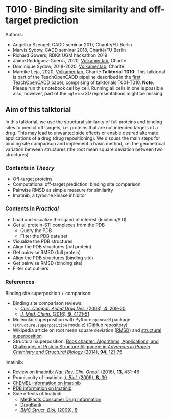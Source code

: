 # T010 · Binding site similarity and off-target prediction

Authors:

- Angelika Szengel, CADD seminar 2017, Charité/FU Berlin
- Marvis Sydow, CADD seminar 2018, Charité/FU Berlin
- Richard Gowers, RDKit UGM hackathon 2019
- Jaime Rodríguez-Guerra, 2020, [Volkamer lab](https://volkamerlab.org), Charité
- Dominique Sydow, 2018-2020, [Volkamer lab](https://volkamerlab.org), Charité
- Mareike Leja, 2020, [Volkamer lab](https://volkamerlab.org), Charité
__Talktorial T010__: This talktorial is part of the TeachOpenCADD pipeline described in the [first TeachOpenCADD paper](https://jcheminf.biomedcentral.com/articles/10.1186/s13321-019-0351-x), comprising of talktorials T001-T010.
**Note**: Please run this notebook cell by cell. Running all cells in one is possible also, however, part of the `nglview` 3D representations might be missing.
## Aim of this talktorial

In this talktorial, we use the structural similarity of full proteins and binding sites to predict off-targets, i.e. proteins that are not intended targets of a drug. This may lead to unwanted side effects or enable desired alternate applications of a drug (drug repositioning).
We discuss the main steps for binding site comparison and implement a basic method, i.e. the geometrical variation between structures (the root mean square deviation between two structures).
### Contents in *Theory*

* Off-target proteins
* Computational off-target prediction: binding site comparison
* Pairwise RMSD as simple measure for similarity
* Imatinib, a tyrosine kinase inhibitor
### Contents in *Practical*

* Load and visualize the ligand of interest (Imatinib/STI)
* Get all protein-STI complexes from the PDB
  * Query the PDB
  * Filter the PDB data set
* Visualize the PDB structures
* Align the PDB structures (full protein)
* Get pairwise RMSD (full protein)
* Align the PDB structures (binding site)
* Get pairwise RMSD (binding site)
* Filter out outliers
### References

Binding site superposition + comparison: 

* Binding site comparison reviews: 
  * [<i>Curr. Comput. Aided Drug Des. </i> (2008), <b>4</b>, 209-20](https://www.eurekaselect.com/67606/article/how-measure-similarity-between-protein-ligand-binding-sites)
  * [<i>J. Med. Chem. </i> (2016), <b>9</b>, 4121-51](https://pubs.acs.org/doi/10.1021/acs.jmedchem.6b00078)
* Molecular superposition with Python: `opencadd` package (`structure.superposition` module) ([GitHub repository](https://github.com/volkamerlab/opencadd))
* Wikipedia article on root mean square deviation ([RMSD](https://en.wikipedia.org/wiki/Root-mean-square_deviation_of_atomic_positions)) and [structural superposition](https://en.wikipedia.org/wiki/Structural_alignment)
* Structural superposition: [Book chapter: Algorithms, Applications, and Challenges of Protein Structure Alignment in *Advances in Protein Chemistry and Structural Biology* (2014), **94**, 121-75](https://www.sciencedirect.com/science/article/pii/B9780128001684000056?via%3Dihub)

Imatinib:  

* Review on Imatinib: [<i>Nat. Rev. Clin. Oncol.</i> (2016), <b>13</b>, 431-46](https://www.nature.com/articles/nrclinonc.2016.41)
* Promiscuity of imatinib: 
[<i>J. Biol.</i> (2009), <b>8</b>, 30](https://jbiol.biomedcentral.com/articles/10.1186/jbiol134)
* [ChEMBL information on Imatinib](https://www.ebi.ac.uk/chembl/compound/inspect/CHEMBL941)
* [PDB information on Imatinib](https://www3.rcsb.org/ligand/STI)
* Side effects of Imatinib
  * [MedFacts Consumer Drug Information](https://www.drugs.com/cdi/imatinib.html)
  * [DrugBank](https://go.drugbank.com/drugs/DB00619)
  * [<i>BMC Struct. Biol.</i> (2009), <b>9</b>](https://bmcstructbiol.biomedcentral.com/articles/10.1186/1472-6807-9-7)
